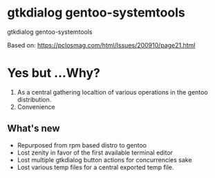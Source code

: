 # gtkdialog gentoo-systemtools
gtkdialog gentoo-systemtools

Based on: https://pclosmag.com/html/Issues/200910/page21.html

# Yes but ...Why?
1. As a central gathering localtion of various operations in the gentoo distribution.
2. Convenience

## What's new
  * Repurposed from rpm based distro to gentoo
  * Lost zenity in favor of the first available terminal editor
  * Lost multiple gtkdialog button actions for concurrencies sake
  * Lost various temp files for a central exported temp file.

